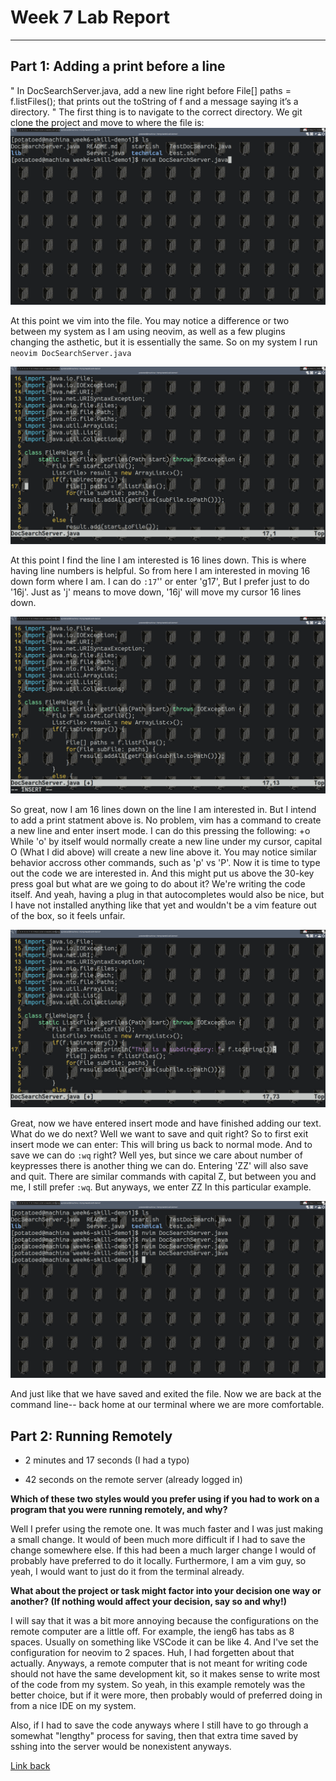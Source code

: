 # Week 7 Lab Report
---

## Part 1: Adding a print before a line

"
In DocSearchServer.java, add a new line right before File[] paths = f.listFiles(); that prints out the toString of f and a message saying it’s a directory.
"
The first thing is to navigate to the correct directory. We git clone the project and move to where the file is:
![Images](images/week6_lab1.png)

At this point we vim into the file. You may notice a difference or two between my system as I am using neovim, as well as a few plugins changing the asthetic, but it is essentially the same.
So on my system I run `neovim DocSearchServer.java`

![Images](images/week6_lab2.png)

At this point I find the line I am interested is 16 lines down. This is where having line numbers is helpful. So from here I am interested in moving 16 down form where I am. I can do `:17`'<enter>' or enter 'g17', But I prefer just to do '16j'. Just as 'j' means to move down, '16j' will move my cursor 16 lines down.

![Images](images/week6_lab3.png)

So great, now I am 16 lines down on the line I am interested in. But I intend to add a print statment above is. No problem, vim has a command to create a new line and enter insert mode. I can do this pressing the following:
<shift>+o
While 'o' by itself would normally create a new line under my cursor, capital O (What I did above) will create a new line above it. You may notice similar behavior accross other commands, such as 'p' vs 'P'.
Now it is time to type out the code we are interested in. And this might put us above the 30-key press goal but what are we going to do about it? We're writing the code itself. And yeah, having a plug in that autocompletes would also be nice, but I have not installed anything like that yet and wouldn't be a vim feature out of the box, so it feels unfair.

![Images](images/week6_lab4.png)

Great, now we have entered insert mode and have finished adding our text. What do we do next? Well we want to save and quit right?
So to first exit insert mode we can enter:
<esc>
This will bring us back to normal mode. And to save we can do `:wq` right? Well yes, but since we care about number of keypresses there is another thing we can do. Entering 'ZZ' will also save and quit. There are similar commands with capital Z, but between you and me, I still prefer `:wq`. But anyways, we enter 
ZZ
In this particular example.

![Images](images/week6_lab5.png)

And just like that we have saved and exited the file. Now we are back at the command line-- back home at our terminal where we are more comfortable. 

## Part 2: Running Remotely

- 2 minutes and 17 seconds (I had a typo)

- 42 seconds on the remote server (already logged in)

**Which of these two styles would you prefer using if you had to work on a program that you were running remotely, and why?**

Well I prefer using the remote one. It was much faster and I was just making a small change. It would of been much more difficult if I had to save the change somewhere else. If this had been a much larger change I would of probably have preferred to do it locally. Furthermore, I am a vim guy, so yeah, I would want to just do it from the terminal already. 


**What about the project or task might factor into your decision one way or another? (If nothing would affect your decision, say so and why!)**

I will say that it was a bit more annoying because the configurations on the remote computer are a little off. For example, the ieng6 has tabs as 8 spaces. Usually on something like VSCode it can be like 4. And I've set the configuration for neovim to 2 spaces. Huh, I had forgetten about that actually. Anyways, a remote computer that is not meant for writing code should not have the same development kit, so it makes sense to write most of the code from my system. So yeah, in this example remotely was the better choice, but if it were more, then probably would of preferred doing in from a nice IDE on my system. 

Also, if I had to save the code anyways where I still have to go through a somewhat "lengthy" process for saving, then that extra time saved by sshing into the server would be nonexistent anyways.




[Link back](index.md)